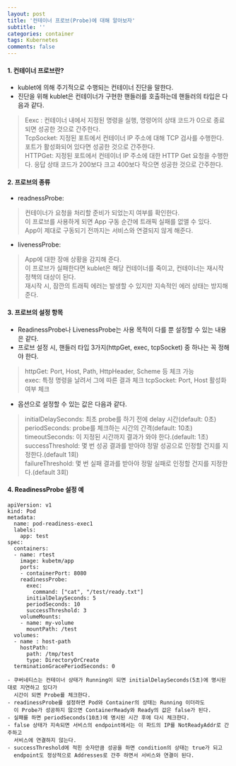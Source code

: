 ```yaml
---
layout: post
title: '컨테이너 프로브(Probe)에 대해 알아보자'
subtitle: ''
categories: container
tags: Kubernetes
comments: false
---
```


#### 1. 컨테이너 프로브란? ####
- kublet에 의해 주기적으로 수행되는 컨테이너 진단을 말한다.
- 진단을 위해 kublet은 컨테이너가 구현한 핸들러를 호출하는데 핸들러의 타입은 다음과 같다.
> Eexc : 컨테이너 내에서 지정된 명령을 실행, 명령어의 상태 코드가 0으로 종료되면 성공한 것으로 간주한다.  
> TcpSocket: 지정된 포트에서 컨테이너 IP 주소에 대해 TCP 검사를 수행한다. 포트가 활성화되어 있다면 성공한 것으로 간주한다.  
> HTTPGet: 지정된 포트에서 컨테이너 IP 주소에 대한 HTTP Get 요청을 수행한다. 응답 상태 코드가 200보다 크고 400보다 작으면 성공한 것으로 간주한다.


#### 2. 프로브의 종류 ####
- readnessProbe: 
> 컨테이너가 요청을 처리할 준비가 되었는지 여부를 확인한다.  
> 이 프로브를 사용하게 되면 App 구동 순간에 트래픽 실패를 없앨 수 있다.  
> App이 제대로 구동되기 전까지는 서비스와 연결되지 않게 해준다. 
- livenessProbe:
> App에 대한 장애 상황을 감지해 준다.  
> 이 프로브가 실패한다면 kublet은 해당 컨테이너를 죽이고, 컨테이너는 재시작 정책의 대상이 된다.  
> 재시작 시, 잠깐의 트래픽 에러는 발생할 수 있지만 지속적인 에러 상태는 방지해 준다.  

#### 3. 프로브의 설정 항목 ####
- ReadinessProbe나 LivenessProbe는 사용 목적이 다를 뿐 설정할 수 있는 내용은 같다.
- 프로브 설정 시, 핸들러 타입 3가지(httpGet, exec, tcpSocket) 중 하나는 꼭 정해야 한다. 
> httpGet: Port, Host, Path, HttpHeader, Scheme 등 체크 가능  
> exec: 특정 명령을 날려서 그에 따른 결과 체크
> tcpSocket: Port, Host 활성화 여부 체크  
- 옵션으로 설정할 수 있는 값은 다음과 같다.
> initialDelaySeconds: 최초 probe를 하기 전에 delay 시간(default: 0초)  
> periodSeconds: probe를 체크하는 시간의 간격(default: 10초)
> timeoutSeconds: 이 지정된 시간까지 결과가 와야 한다.(default: 1초)  
> successThreshold: 몇 번 성공 결과를 받아야 정말 성공으로 인정할 건지를 지정한다.(default 1회)  
> failureThreshold: 몇 번 실패 결과를 받아야 정말 실패로 인정할 건지를 지정한다.(default 3회)

#### 4. ReadinessProbe 설정 예 ####
```
apiVersion: v1
kind: Pod
metadata:
  name: pod-readiness-exec1
  labels:
    app: test
spec:
  containers:
  - name: rtest
    image: kubetm/app
    ports:
    - containerPort: 8080	
    readinessProbe:
      exec:
        command: ["cat", "/test/ready.txt"]
      initialDelaySeconds: 5
      periodSeconds: 10
      successThreshold: 3
    volumeMounts:
    - name: my-volume
      mountPath: /test
  volumes:
  - name : host-path
    hostPath:
      path: /tmp/test
      type: DirectoryOrCreate
  terminationGracePeriodSeconds: 0

- 쿠버네티스는 컨테이너 상태가 Running이 되면 initialDelaySeconds(5초)에 명시된 대로 지연하고 있다가 
  시간이 되면 Probe를 체크한다.
- readinessProbe를 설정하면 Pod와 Container의 상태는 Running 이더라도 
  이 Probe가 성공하지 않으면 ContainerReady와 Ready의 값은 false가 된다. 
- 실패를 하면 periodSeconds(10초)에 명시된 시간 후에 다시 체크한다.
- false 상태가 지속되면 서비스의 endpoint에서는 이 파드의 IP를 NotReadyAddr로 간주하고
  서비스에 연결하지 않는다.
- successThreshold에 적힌 숫자만큼 성공을 하면 condition의 상태는 true가 되고 
  endpoint도 정상적으로 Addresses로 간주 하면서 서비스와 연결이 된다. 
 
```
